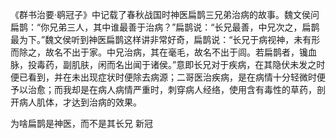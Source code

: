 《群书治要·鹖冠子》中记载了春秋战国时神医扁鹊三兄弟治病的故事。魏文侯问扁鹊：“你兄弟三人，其中谁最善于治病？”扁鹊说：“长兄最善，中兄次之，扁鹊最为下。”魏文侯听到神医扁鹊这样讲非常好奇，扁鹊说：“长兄于病视神，未有形而除之，故名不出于家。中兄治病，其在毫毛，故名不出于闾。若扁鹊者，镵血脉，投毒药，副肌肤，闲而名出闻于诸侯。”意即长兄对于疾病，在其隐伏未发之时便已看到，并在未出现症状时便除去病源；二哥医治疾病，是在病情十分轻微时便予以治愈；而我却是在病人病情严重时，刺穿病人经络，使用含有毒性的草药，剖开病人肌体，才达到治病的效果。

为啥扁鹊是神医，而不是其长兄
新冠